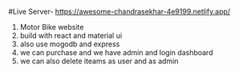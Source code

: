 #Live Server- https://awesome-chandrasekhar-4e9199.netlify.app/

1. Motor Bike website
2. build with react and material ui
3. also use mogodb and express
4. we can purchase and we  have admin and login dashboard
5. we can also delete iteams as user and as admin
